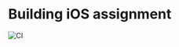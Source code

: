 # Building iOS assignment


![CI](https://github.com/essentialdevelopercom/quiz-app/workflows/CI/badge.svg)

